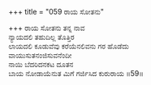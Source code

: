 +++
title = "059 ರಾಯ ಸೋತನು"

+++
ರಾಯ ಸೋತನು ತನ್ನ ನಾವ  
ನ್ಯಾಯದಲಿ ತಹುದಿಲ್ಲ ತೊತ್ತಿರ  
ಲಾಯದಲಿ ಕೂಡುವೆವು ಕರೆಯೆನಲಿವನು ಗರ ಹೊಡೆದು  
ವಾಯುಸುತನಂಜಿಸುವನೆಂದೀ  
ನಾಯಿ ಬೆದರಿದನಕಟ ದೂತನ  
ಬಾಯ ನೋಡಾಯೆನುತ ಮಿಗೆ ಗರ್ಜಿಸಿದ ಕುರುರಾಯ    ॥59॥